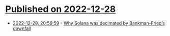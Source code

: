 # [Published on 2022-12-28](index.md)

* [2022-12-28, 20:59:59](https://news.ycombinator.com/item?id=34165882) - [Why Solana was decimated by Bankman-Fried’s downfall](https://www.coindesk.com/consensus-magazine/2022/12/28/why-solana-was-decimated-by-bankman-frieds-downfall/)
